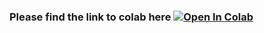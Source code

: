 ###     Please find the link to colab here [![Open In Colab](https://colab.research.google.com/assets/colab-badge.svg)](https://colab.research.google.com/drive/1Bnia8eSoi0hX3j2o4qxIfJd1-NnBTOef?usp=sharing)
